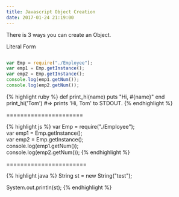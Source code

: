 ```yaml
---
title: Javascript Object Creation
date: 2017-01-24 21:19:00
---
```



There is 3 ways you can create an Object.

Literal Form

```javascript

var Emp = require("./Employee");
var emp1 = Emp.getInstance();
var emp2 = Emp.getInstance();
console.log(emp1.getNum());
console.log(emp2.getNum());
```

{% highlight ruby %}
def print_hi(name)
puts "Hi, #{name}"
end
print_hi('Tom')
\#=> prints 'Hi, Tom' to STDOUT.
{% endhighlight %}

======================

{% highlight js %}
var Emp = require("./Employee");\
var emp1 = Emp.getInstance();\
var emp2 = Emp.getInstance();\
console.log(emp1.getNum());\
console.log(emp2.getNum());
{% endhighlight %}

=======================

{% highlight java %}
String st = new String("test");

System.out.println(st);
{% endhighlight %}